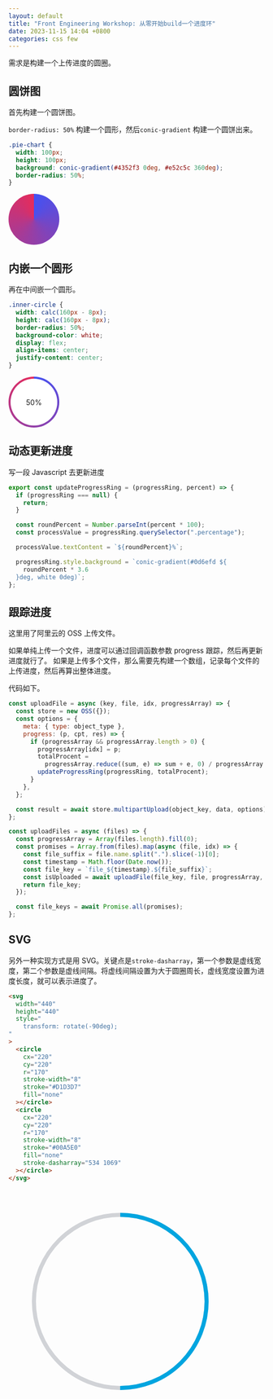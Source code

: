 ```yaml
---
layout: default
title: "Front Engineering Workshop: 从零开始build一个进度环"
date: 2023-11-15 14:04 +0800
categories: css few
---
```


需求是构建一个上传进度的圆圈。

## 圆饼图

首先构建一个圆饼图。

`border-radius: 50%` 构建一个圆形，然后`conic-gradient` 构建一个圆饼出来。

```css
.pie-chart {
  width: 100px;
  height: 100px;
  background: conic-gradient(#4352f3 0deg, #e52c5c 360deg);
  border-radius: 50%;
}
```

<div style="width: 100px; height: 100px; background: conic-gradient(#4352f3 0deg, #e52c5c 360deg); border-radius: 50%; margin-bottom: 16px;"></div>

## 内嵌一个圆形

再在中间嵌一个圆形。

```css
.inner-circle {
  width: calc(160px - 8px);
  height: calc(160px - 8px);
  border-radius: 50%;
  background-color: white;
  display: flex;
  align-items: center;
  justify-content: center;
}
```

<div style="width: 100px; height: 100px; background: conic-gradient(#4352f3 0deg, #e52c5c 360deg); border-radius: 50%; display: flex; align-items: center; justify-content: center; margin-bottom: 16px;">
  <div style="width: 92px; height: 92px; background-color: white; border-radius: 50%; display: flex; align-items: center; justify-content: center;">
    50%
  </div>
</div>

## 动态更新进度

写一段 Javascript 去更新进度

```javascript
export const updateProgressRing = (progressRing, percent) => {
  if (progressRing === null) {
    return;
  }

  const roundPercent = Number.parseInt(percent * 100);
  const processValue = progressRing.querySelector(".percentage");

  processValue.textContent = `${roundPercent}%`;

  progressRing.style.background = `conic-gradient(#0d6efd ${
    roundPercent * 3.6
  }deg, white 0deg)`;
};
```

## 跟踪进度

这里用了阿里云的 OSS 上传文件。

如果单纯上传一个文件，进度可以通过回调函数参数 progress 跟踪，然后再更新进度就行了。
如果是上传多个文件，那么需要先构建一个数组，记录每个文件的上传进度，然后再算出整体进度。

代码如下。

```javascript
const uploadFile = async (key, file, idx, progressArray) => {
  const store = new OSS({});
  const options = {
    meta: { type: object_type },
    progress: (p, cpt, res) => {
      if (progressArray && progressArray.length > 0) {
        progressArray[idx] = p;
        totalProcent =
          progressArray.reduce((sum, e) => sum + e, 0) / progressArray.length;
        updateProgressRing(progressRing, totalProcent);
      }
    },
  };

  const result = await store.multipartUpload(object_key, data, options);
};

const uploadFiles = async (files) => {
  const progressArray = Array(files.length).fill(0);
  const promises = Array.from(files).map(async (file, idx) => {
    const file_suffix = file.name.split(".").slice(-1)[0];
    const timestamp = Math.floor(Date.now());
    const file_key = `file_${timestamp}.${file_suffix}`;
    const isUploaded = await uploadFile(file_key, file, progressArray, idx);
    return file_key;
  });

  const file_keys = await Promise.all(promises);
};
```

## SVG

另外一种实现方式是用 SVG。关键点是`stroke-dasharray`，第一个参数是虚线宽度，第二个参数是虚线间隔。将虚线间隔设置为大于圆圈周长，虚线宽度设置为进度长度，就可以表示进度了。

```html
<svg
  width="440"
  height="440"
  style="
    transform: rotate(-90deg);
"
>
  <circle
    cx="220"
    cy="220"
    r="170"
    stroke-width="8"
    stroke="#D1D3D7"
    fill="none"
  ></circle>
  <circle
    cx="220"
    cy="220"
    r="170"
    stroke-width="8"
    stroke="#00A5E0"
    fill="none"
    stroke-dasharray="534 1069"
  ></circle>
</svg>
```

<svg width="440" height="440" style="transform: rotate(-90deg);">
<circle cx="220" cy="220" r="170" stroke-width="8" stroke="#D1D3D7" fill="none"></circle>
<circle cx="220" cy="220" r="170" stroke-width="8" stroke="#00A5E0" fill="none" stroke-dasharray="534 1069"></circle>
</svg>

